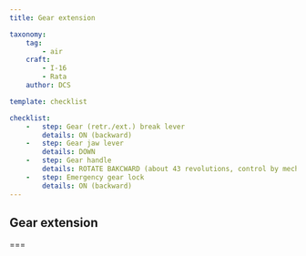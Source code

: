 ```yaml
---
title: Gear extension

taxonomy:
    tag:
        - air
    craft:
        - I-16
        - Rata
    author: DCS

template: checklist

checklist:
    -   step: Gear (retr./ext.) break lever
        details: ON (backward) 
    -   step: Gear jaw lever
        details: DOWN 
    -   step: Gear handle
        details: ROTATE BAKCWARD (about 43 revolutions, control by mechanic indicator) 
    -   step: Emergency gear lock
        details: ON (backward)
---
```


## Gear extension

===

